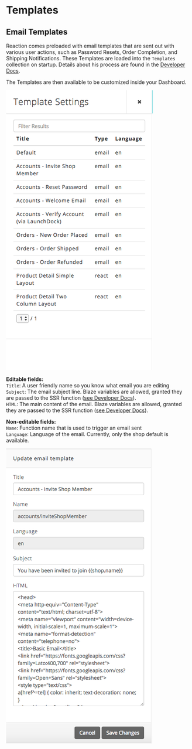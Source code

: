 # Templates

## Email Templates

Reaction comes preloaded with email templates that are sent out with various user actions, such as Password Resets, Order Completion, and Shipping Notifications. These Templates are loaded into the `Templates` collection on startup. Details about his process are found in the [Developer Docs](/developer/themes/register-email.md).

The Templates are then available to be customized inside your Dashboard.

![](/assets/admin-email-templates-list.png "Email Templates List")

**Editable fields:**  
`Title`: A user friendly name so you know what email you are editing  
`Subject`: The email subject line. Blaze variables are allowed, granted they are passed to the SSR function ([see Developer Docs](/developer/themes/register-email.md)).  
`HTML`: The main content of the email. Blaze variables are allowed, granted they are passed to the SSR function ([see Developer Docs](/developer/themes/register-email.md)).

**Non-editable fields:**  
`Name`: Function name that is used to trigger an email sent  
`Language`: Language of the email. Currently, only the shop default is available.

![](/assets/admin-email-templates-editing.png "Edit Email Templates")
